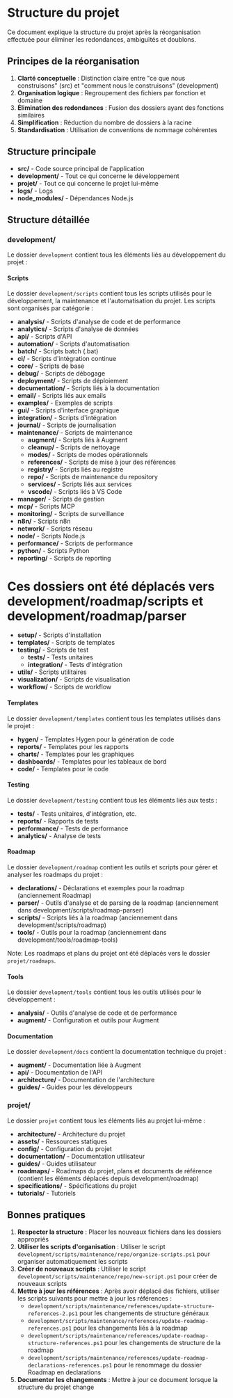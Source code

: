 # Structure du projet

Ce document explique la structure du projet après la réorganisation effectuée pour éliminer les redondances, ambiguïtés et doublons.

## Principes de la réorganisation

1. **Clarté conceptuelle** : Distinction claire entre "ce que nous construisons" (src) et "comment nous le construisons" (development)
2. **Organisation logique** : Regroupement des fichiers par fonction et domaine
3. **Élimination des redondances** : Fusion des dossiers ayant des fonctions similaires
4. **Simplification** : Réduction du nombre de dossiers à la racine
5. **Standardisation** : Utilisation de conventions de nommage cohérentes

## Structure principale

- **src/** - Code source principal de l'application
- **development/** - Tout ce qui concerne le développement
- **projet/** - Tout ce qui concerne le projet lui-même
- **logs/** - Logs
- **node_modules/** - Dépendances Node.js

## Structure détaillée

### development/

Le dossier `development` contient tous les éléments liés au développement du projet :

#### Scripts

Le dossier `development/scripts` contient tous les scripts utilisés pour le développement, la maintenance et l'automatisation du projet. Les scripts sont organisés par catégorie :

- **analysis/** - Scripts d'analyse de code et de performance
- **analytics/** - Scripts d'analyse de données
- **api/** - Scripts d'API
- **automation/** - Scripts d'automatisation
- **batch/** - Scripts batch (.bat)
- **ci/** - Scripts d'intégration continue
- **core/** - Scripts de base
- **debug/** - Scripts de débogage
- **deployment/** - Scripts de déploiement
- **documentation/** - Scripts liés à la documentation
- **email/** - Scripts liés aux emails
- **examples/** - Exemples de scripts
- **gui/** - Scripts d'interface graphique
- **integration/** - Scripts d'intégration
- **journal/** - Scripts de journalisation
- **maintenance/** - Scripts de maintenance
  - **augment/** - Scripts liés à Augment
  - **cleanup/** - Scripts de nettoyage
  - **modes/** - Scripts de modes opérationnels
  - **references/** - Scripts de mise à jour des références
  - **registry/** - Scripts liés au registre
  - **repo/** - Scripts de maintenance du repository
  - **services/** - Scripts liés aux services
  - **vscode/** - Scripts liés à VS Code
- **manager/** - Scripts de gestion
- **mcp/** - Scripts MCP
- **monitoring/** - Scripts de surveillance
- **n8n/** - Scripts n8n
- **network/** - Scripts réseau
- **node/** - Scripts Node.js
- **performance/** - Scripts de performance
- **python/** - Scripts Python
- **reporting/** - Scripts de reporting
# Ces dossiers ont été déplacés vers development/roadmap/scripts et development/roadmap/parser
- **setup/** - Scripts d'installation
- **templates/** - Scripts de templates
- **testing/** - Scripts de test
  - **tests/** - Tests unitaires
  - **integration/** - Tests d'intégration
- **utils/** - Scripts utilitaires
- **visualization/** - Scripts de visualisation
- **workflow/** - Scripts de workflow

#### Templates

Le dossier `development/templates` contient tous les templates utilisés dans le projet :

- **hygen/** - Templates Hygen pour la génération de code
- **reports/** - Templates pour les rapports
- **charts/** - Templates pour les graphiques
- **dashboards/** - Templates pour les tableaux de bord
- **code/** - Templates pour le code

#### Testing

Le dossier `development/testing` contient tous les éléments liés aux tests :

- **tests/** - Tests unitaires, d'intégration, etc.
- **reports/** - Rapports de tests
- **performance/** - Tests de performance
- **analytics/** - Analyse de tests

#### Roadmap

Le dossier `development/roadmap` contient les outils et scripts pour gérer et analyser les roadmaps du projet :

- **declarations/** - Déclarations et exemples pour la roadmap (anciennement Roadmap)
- **parser/** - Outils d'analyse et de parsing de la roadmap (anciennement dans development/scripts/roadmap-parser)
- **scripts/** - Scripts liés à la roadmap (anciennement dans development/scripts/roadmap)
- **tools/** - Outils pour la roadmap (anciennement dans development/tools/roadmap-tools)

Note: Les roadmaps et plans du projet ont été déplacés vers le dossier `projet/roadmaps`.

#### Tools

Le dossier `development/tools` contient tous les outils utilisés pour le développement :

- **analysis/** - Outils d'analyse de code et de performance
- **augment/** - Configuration et outils pour Augment

#### Documentation

Le dossier `development/docs` contient la documentation technique du projet :

- **augment/** - Documentation liée à Augment
- **api/** - Documentation de l'API
- **architecture/** - Documentation de l'architecture
- **guides/** - Guides pour les développeurs

### projet/

Le dossier `projet` contient tous les éléments liés au projet lui-même :

- **architecture/** - Architecture du projet
- **assets/** - Ressources statiques
- **config/** - Configuration du projet
- **documentation/** - Documentation utilisateur
- **guides/** - Guides utilisateur
- **roadmaps/** - Roadmaps du projet, plans et documents de référence (contient les éléments déplacés depuis development/roadmap)
- **specifications/** - Spécifications du projet
- **tutorials/** - Tutoriels

## Bonnes pratiques

1. **Respecter la structure** : Placer les nouveaux fichiers dans les dossiers appropriés
2. **Utiliser les scripts d'organisation** : Utiliser le script `development/scripts/maintenance/repo/organize-scripts.ps1` pour organiser automatiquement les scripts
3. **Créer de nouveaux scripts** : Utiliser le script `development/scripts/maintenance/repo/new-script.ps1` pour créer de nouveaux scripts
4. **Mettre à jour les références** : Après avoir déplacé des fichiers, utiliser les scripts suivants pour mettre à jour les références :
   - `development/scripts/maintenance/references/update-structure-references-2.ps1` pour les changements de structure généraux
   - `development/scripts/maintenance/references/update-roadmap-references.ps1` pour les changements liés à la roadmap
   - `development/scripts/maintenance/references/update-roadmap-structure-references.ps1` pour les changements de structure de la roadmap
   - `development/scripts/maintenance/references/update-roadmap-declarations-references.ps1` pour le renommage du dossier Roadmap en declarations
5. **Documenter les changements** : Mettre à jour ce document lorsque la structure du projet change

